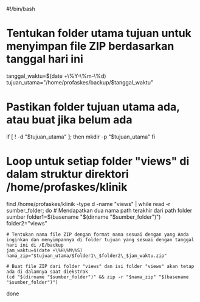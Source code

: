 #!/bin/bash

# Tentukan folder utama tujuan untuk menyimpan file ZIP berdasarkan tanggal hari ini
tanggal_waktu=$(date +\%Y-\%m-\%d)
tujuan_utama="/home/profaskes/backup/$tanggal_waktu"

# Pastikan folder tujuan utama ada, atau buat jika belum ada
if [ ! -d "$tujuan_utama" ]; then
    mkdir -p "$tujuan_utama"
fi

# Loop untuk setiap folder "views" di dalam struktur direktori /home/profaskes/klinik
find /home/profaskes/klinik -type d -name "views" | while read -r sumber_folder; do
    # Mendapatkan dua nama path terakhir dari path folder sumber
    folder1=$(basename "$(dirname "$sumber_folder")")
    folder2="views"
    
    # Tentukan nama file ZIP dengan format nama sesuai dengan yang Anda inginkan dan menyimpannya di folder tujuan yang sesuai dengan tanggal hari ini di /E/backup
    jam_waktu=$(date +\%H\%M\%S)
    nama_zip="$tujuan_utama/$folder1\_$folder2\_$jam_waktu.zip"
    
    # Buat file ZIP dari folder "views" dan isi folder "views" akan tetap ada di dalamnya saat diekstrak
    (cd "$(dirname "$sumber_folder")" && zip -r "$nama_zip" "$(basename "$sumber_folder")")
done
